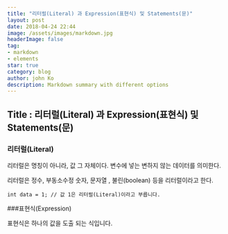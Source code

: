 ```yaml
---
title: "리터럴(Literal) 과 Expression(표현식) 및 Statements(문)"
layout: post
date: 2018-04-24 22:44
image: /assets/images/markdown.jpg
headerImage: false
tag:
- markdown
- elements
star: true
category: blog
author: john Ko
description: Markdown summary with different options
---
```


## Title : 리터럴(Literal) 과 Expression(표현식) 및 Statements(문)

### 리터럴(Literal)

리터럴은 명칭이 아니라, 값 그 자체이다. 변수에 넣는 변하지 않는 데이터를 의미한다.

리터럴은 정수, 부동소수정 숫자, 문자열 , 불린(boolean) 등을 리터럴이라고 한다.

```
int data = 1; // 값 1은 리터럴(Literal)이라고 부릅니다.
```



###표현식(Expression)

표현식은 하나의 값을 도출 되는 식입니다.



